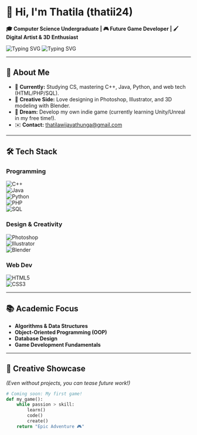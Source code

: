 # 👋 Hi, I'm **Thatila** (thatii24) 

**🎓 Computer Science Undergraduate | 🎮 Future Game Developer | 🖌️ Digital Artist & 3D Enthusiast**  

![Typing SVG](https://readme-typing-svg.demolab.com/?lines=Welcome+to+my+GitHub!&width=500)
![Typing SVG](https://readme-typing-svg.demolab.com/?lines=Building+my+skills+one+commit+at+a+time+✨&color=F75C7E&width=500)

---

## 🌟 About Me  
- 🔭 **Currently:** Studying CS, mastering C++, Java, Python, and web tech (HTML/PHP/SQL).  
- 🎨 **Creative Side:** Love designing in Photoshop, Illustrator, and 3D modeling with Blender.  
- 🎯 **Dream:** Develop my own indie game (currently learning Unity/Unreal in my free time!).  
- ✉️ **Contact:** [thatilawijayathunga@gmail.com](mailto:thatilawijayathunga@gmail.com)  

---

## 🛠️ Tech Stack  

### **Programming**  
![C++](https://img.shields.io/badge/-C++-00599C?style=flat&logo=c%2B%2B&logoColor=white)  
![Java](https://img.shields.io/badge/-Java-007396?style=flat&logo=java&logoColor=white)  
![Python](https://img.shields.io/badge/-Python-3776AB?style=flat&logo=python&logoColor=white)  
![PHP](https://img.shields.io/badge/-PHP-777BB4?style=flat&logo=php&logoColor=white)  
![SQL](https://img.shields.io/badge/-SQL-4479A1?style=flat&logo=mysql&logoColor=white)  

### **Design & Creativity**  
![Photoshop](https://img.shields.io/badge/-Photoshop-31A8FF?style=flat&logo=adobe-photoshop&logoColor=white)  
![Illustrator](https://img.shields.io/badge/-Illustrator-FF9A00?style=flat&logo=adobe-illustrator&logoColor=white)  
![Blender](https://img.shields.io/badge/-Blender-F5792A?style=flat&logo=blender&logoColor=white)  

### **Web Dev**  
![HTML5](https://img.shields.io/badge/-HTML5-E34F26?style=flat&logo=html5&logoColor=white)  
![CSS3](https://img.shields.io/badge/-CSS3-1572B6?style=flat&logo=css3&logoColor=white)  

---

## 📚 Academic Focus  
- **Algorithms & Data Structures**  
- **Object-Oriented Programming (OOP)**  
- **Database Design**  
- **Game Development Fundamentals**  

---

## 🎨 Creative Showcase  
*(Even without projects, you can tease future work!)*  

```python
# Coming soon: My first game!
def my_game():
    while passion > skill:
        learn()
        code()
        create()
    return "Epic Adventure 🎮"
